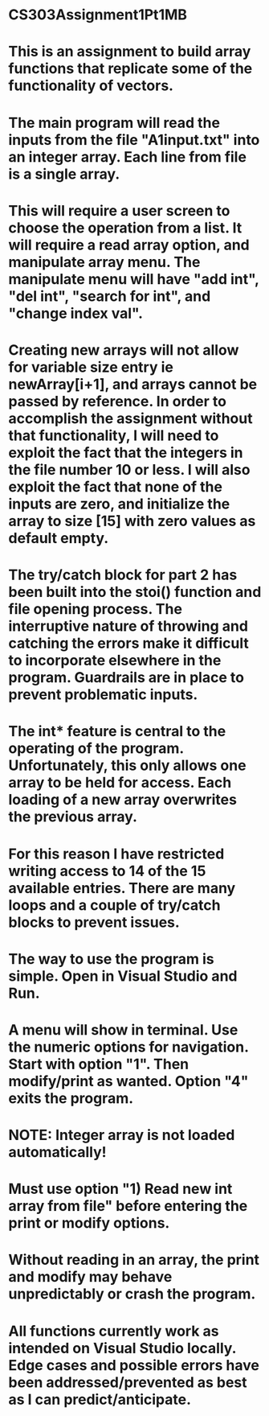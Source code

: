 # CS303Assignment1Pt1MB
# This is an assignment to build array functions that replicate some of the functionality of vectors.
# The main program will read the inputs from the file "A1input.txt" into an integer array. Each line from file is a single array.
#
# This will require a user screen to choose the operation from a list. It will require a read array option, and manipulate array menu. The manipulate menu will have "add int", "del int", "search for int", and "change index val".
#
# Creating new arrays will not allow for variable size entry ie newArray[i+1], and arrays cannot be passed by reference. In order to accomplish the assignment without that functionality, I will need to exploit the fact that the integers in the file number 10 or less. I will also exploit the fact that none of the inputs are zero, and initialize the array to size [15] with zero values as default empty.
#
# The try/catch block for part 2 has been built into the stoi() function and file opening process. The interruptive nature of throwing and catching the errors make it difficult to incorporate elsewhere in the program. Guardrails are in place to prevent problematic inputs.
#
# The int* feature is central to the operating of the program. Unfortunately, this only allows one array to be held for access. Each loading of a new array overwrites the previous array.
# For this reason I have restricted writing access to 14 of the 15 available entries. There are many loops and a couple of try/catch blocks to prevent issues.
#
# The way to use the program is simple. Open in Visual Studio and Run.
# A menu will show in terminal. Use the numeric options for navigation. Start with option "1". Then modify/print as wanted. Option "4" exits the program.
# 
# NOTE: Integer array is not loaded automatically!
# Must use option "1) Read new int array from file" before entering the print or modify options.
# Without reading in an array, the print and modify may behave unpredictably or crash the program.
# 
# 
# 
# All functions currently work as intended on Visual Studio locally. Edge cases and possible errors have been addressed/prevented as best as I can predict/anticipate.
# 